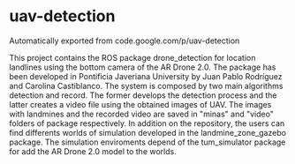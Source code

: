 # uav-detection
Automatically exported from code.google.com/p/uav-detection

This project contains the ROS package drone_detection for location landlines using the bottom camera of the AR Drone 2.0.
The package has been developed in Pontificia Javeriana University by Juan Pablo Rodríguez and Carolina Castiblanco.
The system is composed by two main algorithms detection and record. The former develops the detection process and the latter creates a video file using the obtained images of UAV. The images with landmines and the recorded video are saved in "minas" and "video" folders of package respectively.
In addition on the repository, the users can find differents worlds of simulation developed in the landmine_zone_gazebo package. The simulation enviroments depend of the tum_simulator package for add the AR Drone 2.0 model to the worlds.
